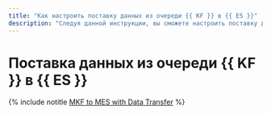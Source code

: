 ```yaml
---
title: "Как настроить поставку данных из очереди {{ KF }} в {{ ES }}"
description: "Следуя данной инструкции, вы сможете настроить поставку данных из очереди {{ KF }} в {{ ES }} с помощью {{ data-transfer-full-name }}."
---
```


# Поставка данных из очереди {{ KF }} в {{ ES }}

{% include notitle [MKF to MES with Data Transfer](../../_tutorials/dataplatform/data-transfer-mkf-mes.md) %}
